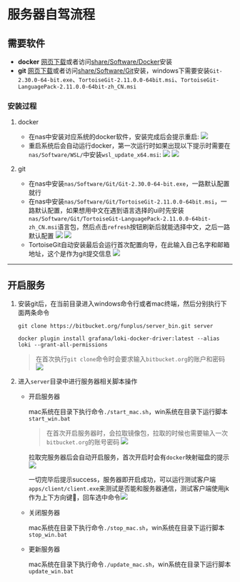 # 服务器自驾流程

## 需要软件
- **docker** [网页下载](https://www.docker.com/get-started)或者访问[share/Software/Docker](nas.diandian.info/Software/Docker/)安装
- **git** [网页下载](https://tortoisegit.org)或者访问[share/Software/Git](nas.diandian.info/Software/Docker/)安装，windows下需要安装`Git-2.30.0-64-bit.exe`、`TortoiseGit-2.11.0.0-64bit.msi`、`TortoiseGit-LanguagePack-2.11.0.0-64bit-zh_CN.msi`

### 安装过程
1. docker
   * 在nas中安装对应系统的docker软件，安装完成后会提示重启: ![](doc/image/self1.png)
   * 重启系统后会自动运行docker，第一次运行时如果出现以下提示时需要在`nas/Software/WSL/`中安装`wsl_update_x64.msi`: 
    ![](doc/image/self2.png)
    ![](doc/image/self3.png)

2. git
   * 在nas中安装`nas/Software/Git/Git-2.30.0-64-bit.exe`，一路默认配置就行
   * 在nas中安装`nas/Software/Git/TortoiseGit-2.11.0.0-64bit.msi`，一路默认配置，如果想用中文在遇到语言选择的ui时先安装`nas/Software/Git/TortoiseGit-LanguagePack-2.11.0.0-64bit-zh_CN.msi`语言包，然后点击`refresh`按钮刷新后就能选择中文，之后一路默认配置
    ![](doc/image/self4.png)
    ![](doc/image/self5.png)
   * TortoiseGit自动安装最后会运行首次配置向导，在此输入自己名字和邮箱地址，这个是作为git提交信息
    ![](doc/image/self6.png)
   
----------------------

## 开启服务
1. 安装git后，在当前目录进入windows命令行或者mac终端，然后分别执行下面两条命令

    ```
    git clone https://bitbucket.org/funplus/server_bin.git server

    docker plugin install grafana/loki-docker-driver:latest --alias loki --grant-all-permissions
    ```

    > 在首次执行`git clone`命令时会要求输入`bitbucket.org`的账户和密码 ![](doc/image/self7.png)

2. 进入`server`目录中进行服务器相关脚本操作

    * 开启服务器

        mac系统在目录下执行命令`./start_mac.sh`，win系统在目录下运行脚本`start_win.bat`
        > 在首次开启服务器时，会拉取镜像包，拉取的时候也需要输入一次`bitbucket.org`的账号密码 ![](doc/image/self8.png)

        拉取完服务器后会自动开启服务，首次开启时会有`docker`映射磁盘的提示 ![](doc/image/self9.png)

        一切完毕后提示success，服务器即开启成功，可以运行测试客户端`apps/client/client.exe`来测试是否能和服务器通信，测试客户端使用jk作为上下方向键，回车选中命令![](doc/image/self10.png)

    * 关闭服务器
     
        mac系统在目录下执行命令`./stop_mac.sh`，win系统在目录下运行脚本`stop_win.bat`

    * 更新服务器

        mac系统在目录下执行命令`./update_mac.sh`，win系统在目录下运行脚本`update_win.bat`


